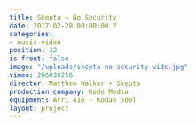 ```yaml
---
title: Skepta — No Security
date: 2017-02-28 00:00:00 Z
categories:
- music-video
position: 22
is-front: false
image: "/uploads/skepta-no-security-wide.jpg"
vimeo: 206030256
director: Matthew Walker + Skepta
production-company: Kode Media
equipment: Arri 416 - Kodak 500T
layout: project
---
```


